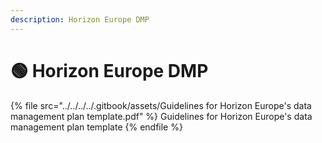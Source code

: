 ```yaml
---
description: Horizon Europe DMP
---
```


# 🟢 Horizon Europe DMP

{% file src="../../../../.gitbook/assets/Guidelines for Horizon Europe's data management plan template.pdf" %}
Guidelines for Horizon Europe's data management plan template
{% endfile %}
